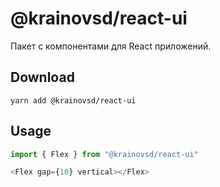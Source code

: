 # @krainovsd/react-ui

Пакет с компонентами для React приложений. 

## Download

```
yarn add @krainovsd/react-ui
```

## Usage


```js
import { Flex } from "@krainovsd/react-ui"

<Flex gap={10} vertical></Flex>
```
